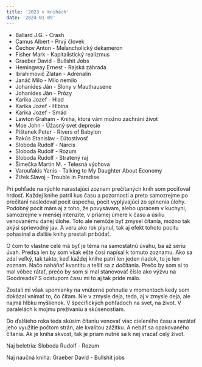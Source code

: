 ```yaml
---
title: '2023 v knihách'
date: '2024-01-09'
---
```

- Ballard J.G. - Crash
- Camus Albert - Prvý človek
- Čechov Anton - Melancholický dekameron
- Fisher Mark - Kapitalistický realizmus
- Graeber David - Bullshit Jobs
- Hemingway Ernest - Rajská záhrada
- Ibrahimovič Zlatan - Adrenalín
- Janáč Milo - Milo nemilo
- Johanides Ján - Slony v Mauthausene
- Johanides Ján - Prózy
- Karika Jozef - Hlad
- Karika Jozef - Hlbina
- Karika Jozef - Smäd
- Lawton Graham - Kniha, ktorá vám možno zachráni život
- Moe John - Úžasný svet depresie
- Pištanek Peter - Rivers of Babylon
- Rakús Stanislav - Ľútostivosť
- Sloboda Rudolf - Narcis
- Sloboda Rudolf - Rozum
- Sloboda Rudolf - Stratený raj
- Šimečka Martin M. - Telesná výchova
- Varoufakis Yanis - Talking to My Daughter About Economy
- Žižek Slavoj - Trouble in Paradise

Pri pohľade na rýchlo narastajúci zoznam prečítaných kníh som pociťoval hrdosť. Každej knihe patril kus času a pozornosti a preto samozrejme po prečítaní nasledoval pocit úspechu, pocit vyplývajúci zo splnenia úlohy. Podobný pocit mám aj z toho, že povysávam, alebo upracem v kuchyni, samozrejme v menšej intenzite, v priamej úmere k času a úsiliu venovanému danej úlohe. Toto ale nemôže byť zmysel čítania, možno tak akýsi sprievodný jav. A veru ako rok plynul, tak aj efekt tohoto pocitu pohasínal a ďalšie knihy prestali pribúdať.

O čom to vlastne celé má byť je téma na samostatnú úvahu, ba až sériu úvah. Predsa len by som však ešte čosi napísal k tomuto zoznamu. Ako sa zdal veľký, tak takto, keď každej knihe patrí len jeden riadok, to je len zoznam. Načo naháňať kvantitu a tešiť sa z *do*čítania. Prečo by som si to mal vôbec rátať, prečo by som si mal stanovovať číslo ako výzvu na Goodreads? S odstupom času mi to aj tak príde málo.

Zostali mi však spomienky na vnútorné pohnutie v momentoch kedy som dokázal vnímať to, čo čítam. Nie v zmysle deja, teda, aj v zmysle deja, ale najmä hĺbku myšlienok. V špecifických pohľadoch na svet, na život. V paralelách k mojmu prežívaniu a skúsenostiam.

Do ďalšieho roka teda skúsim čítaniu venovať viac cieleného času a nerátať jeho využitie počtom strán, ale kvalitou zážitku. A nebáť sa opakovaného čítania. Ak je kniha skvost, tak je priam nutné sa k nej vracať celý život.

Naj beletria: Sloboda Rudolf - Rozum

Naj naučná kniha: Graeber David - Bullshit jobs
